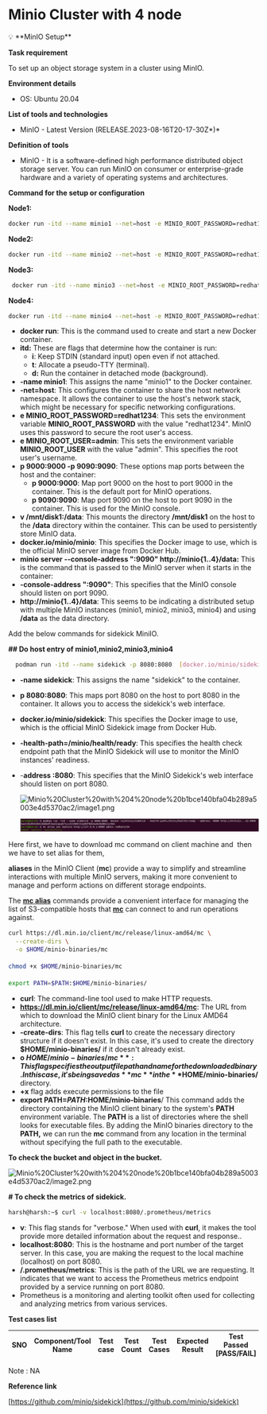 # Minio Cluster with 4 node

<aside>
💡                                                                                                        **MinIO Setup**

**Task requirement**

To set up an object storage system in a cluster using MinIO.

**Environment details**

- OS: Ubuntu 20.04

**List of tools and technologies**

- MinIO - Latest Version (RELEASE.2023-08-16T20-17-30Z*)*

**Definition of tools**

- MinIO - It is a software-defined high performance distributed object storage server. You can run MinIO on consumer or enterprise-grade hardware and a variety of operating systems and architectures.

**Command for the setup or configuration**

**Node1:**

```bash
docker run -itd --name minio1 --net=host -e MINIO_ROOT_PASSWORD=redhat1234 -e MINIO_ROOT_USER=admin   -p 9000:9000 -p 9090:9090 -v /mnt/disk1:/data docker.io/minio/minio minio server --console-address ":9090" http://minio{1..4}/data
```

**Node2:**

```bash
docker run -itd --name minio2 --net=host -e MINIO_ROOT_PASSWORD=redhat1234 -e MINIO_ROOT_USER=admin   -p 9000:9000 -p 9090:9090 -v /mnt/disk2:/data docker.io/minio/minio minio server --console-address ":9090" http://minio{1..4}/data

```

**Node3:**

```bash
 docker run -itd --name minio3 --net=host -e MINIO_ROOT_PASSWORD=redhat1234 -e MINIO_ROOT_USER=admin   -p 9000:9000 -p 9090:9090 -v /mnt/disk3:/data docker.io/minio/minio minio server --console-address ":9090" http://minio{1..4}/data
```

**Node4:**

```bash
docker run -itd --name minio4 --net=host -e MINIO_ROOT_PASSWORD=redhat1234 -e MINIO_ROOT_USER=admin   -p 9000:9000 -p 9090:9090 -v /mnt/disk4:/data docker.io/minio/minio minio server --console-address ":9090" http://minio{1..4}/data
```

- **docker run**: This is the command used to create and start a new Docker container.
- **itd:** These are flags that determine how the container is run:
    - **i**: Keep STDIN (standard input) open even if not attached.
    - **t**: Allocate a pseudo-TTY (terminal).
    - **d:** Run the container in detached mode (background).
- **-name minio1**: This assigns the name "minio1" to the Docker container.
- **-net=host**: This configures the container to share the host network namespace. It allows the container to use the host's network stack, which might be necessary for specific networking configurations.
- **e MINIO_ROOT_PASSWORD=redhat1234**: This sets the environment variable **MINIO_ROOT_PASSWORD** with the value "redhat1234". MinIO uses this password to secure the root user's access.
- **e MINIO_ROOT_USER=admin**: This sets the environment variable **MINIO_ROOT_USER** with the value "admin". This specifies the root user's username.
- **p 9000:9000 -p 9090:9090**: These options map ports between the host and the container:
    - **p 9000:9000**: Map port 9000 on the host to port 9000 in the container. This is the default port for MinIO operations.
    - **p 9090:9090**: Map port 9090 on the host to port 9090 in the container. This is used for the MinIO console.
- **v /mnt/disk1:/data**: This mounts the directory **/mnt/disk1** on the host to the **/data** directory within the container. This can be used to persistently store MinIO data.
- **docker.io/minio/minio**: This specifies the Docker image to use, which is the official MinIO server image from Docker Hub.
- **minio server --console-address ":9090" http://minio{1..4}/data:** This is the command that is passed to the MinIO server when it starts in the container:
- **-console-address ":9090"**: This specifies that the MinIO console should listen on port 9090.
- **http://minio{1..4}/data**: This seems to be indicating a distributed setup with multiple MinIO instances (minio1, minio2, minio3, minio4) and using **/data** as the data directory.

Add the below commands for sidekick MiniIO.

**## Do host entry of minio1,minio2,minio3,minio4**

```bash
  podman run -itd --name sidekick -p 8080:8080  [docker.io/minio/sidekick](http://docker.io/minio/sidekick)--health-path=/minio/health/ready --address :8080 [http://minio](http://minio/){1...4}:9000
```

- **-name sidekick**: This assigns the name "sidekick" to the container.
- **p 8080:8080**: This maps port 8080 on the host to port 8080 in the container. It allows you to access the sidekick's web interface.
- **docker.io/minio/sidekick**: This specifies the Docker image to use, which is the official MinIO Sidekick image from Docker Hub.
- **-health-path=/minio/health/ready**: This specifies the health check endpoint path that the MinIO Sidekick will use to monitor the MinIO instances' readiness.
- -**address :8080**: This specifies that the MinIO Sidekick's web interface should listen on port 8080.
    
    ![Minio%20Cluster%20with%204%20node%20b1bce140bfa04b289a5003e4d5370ac2/image1.png](Minio%20Cluster%20with%204%20node%20b1bce140bfa04b289a5003e4d5370ac2/image1.png)

  ![](image1.png)
    

Here first, we have to download mc command on client machine and  then we have to set alias for them,

**aliases** in the MinIO Client (**mc**) provide a way to simplify and streamline interactions with multiple MinIO servers, making it more convenient to manage and perform actions on different storage endpoints.

The [**mc alias**](https://min.io/docs/minio/linux/reference/minio-mc/mc-alias.html#command-mc.alias) commands provide a convenient interface for managing the list of S3-compatible hosts that **[mc](https://min.io/docs/minio/linux/reference/minio-mc.html#command-mc)** can connect to and run operations against.

```bash
curl https://dl.min.io/client/mc/release/linux-amd64/mc \
  --create-dirs \
  -o $HOME/minio-binaries/mc

chmod +x $HOME/minio-binaries/mc

export PATH=$PATH:$HOME/minio-binaries/
```

- **curl**: The command-line tool used to make HTTP requests.
- **https://dl.min.io/client/mc/release/linux-amd64/mc**: The URL from which to download the MinIO client binary for the Linux AMD64 architecture.
- **-create-dirs**: This flag tells **curl** to create the necessary directory structure if it doesn't exist. In this case, it's used to create the directory **$HOME/minio-binaries/** if it doesn't already exist.
- **o $HOME/minio-binaries/mc**: This flag specifies the output file path and name for the downloaded binary. In this case, it's being saved as **mc** in the **$HOME/minio-binaries/** directory.
- **+x** flag adds execute permissions to the file
- **export PATH=$PATH:$HOME/minio-binaries**/ This command adds the directory containing the MinIO client binary to the system's **PATH** environment variable. The **PATH** is a list of directories where the shell looks for executable files. By adding the MinIO binaries directory to the **PATH,** we can run the **mc** command from any location in the terminal without specifying the full path to the executable.

**To check the bucket and object in the bucket.**

![Minio%20Cluster%20with%204%20node%20b1bce140bfa04b289a5003e4d5370ac2/image2.png](Minio%20Cluster%20with%204%20node%20b1bce140bfa04b289a5003e4d5370ac2/image2.png)

**# To check the metrics of sidekick.**

```bash
harsh@harsh:~$ curl -v localhost:8080/.prometheus/metrics
```

- **v**: This flag stands for "verbose." When used with **curl**, it makes the tool provide more detailed information about the request and response..
- **localhost:8080**: This is the hostname and port number of the target server. In this case, you are making the request to the local machine (localhost) on port 8080.
- **/.prometheus/metrics**: This is the path of the URL we are requesting. It indicates that we want to access the Prometheus metrics endpoint provided by a service running on port 8080.
- Prometheus is a monitoring and alerting toolkit often used for collecting and analyzing metrics from various services.

**Test cases list**

| SNO | Component/Tool Name | Test case | Test Count | Test Cases | Expected Result | Test Passed [PASS/FAIL] | Remarks |
| --- | --- | --- | --- | --- | --- | --- | --- |

Note : NA

**Reference link**

[https://github.com/minio/sidekick](https://github.com/minio/sidekick)

</aside>
